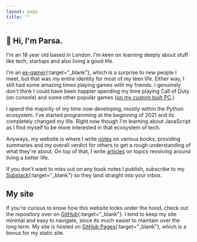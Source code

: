```yaml
---
layout: page
title: ""
---
```


## 👋 Hi, I'm Parsa.

I'm an 18 year old based in London. I'm keen on learning deeply about stuff like tech, startups and also living a good life.

I'm an [ex-gamer](https://www.youtube.com/c/prsaa){:target="\_blank"}, which is a surprise to new people I meet, but that was my entire identity for most of my teen life. Either way, I still had some amazing times playing games with my friends. I genuinely don't think I could have been happier spending my time playing Call of Duty (on console) and some other popular games ([on my custom built PC](/assets/images/built-pc.jpeg).)

I spend the majority of my time now developing, mostly within the Python ecosystem. I've started programming at the beginning of 2021 and its completely changed my life. Right now though I'm learning about JavaScript as I find myself to be more interested in that ecosystem of tech.

Anyways, my website is where I write [notes](/notes) on various books, providing summaries and my overall verdict for others to get a rough understanding of what they're about. On top of that, I write [articles](/articles) on topics revolving around living a better life.

If you don't want to miss out on any book notes I publish, subscribe to my [Substack](https://parsamesgarha.substack.com/){:target="\_blank"} so they land straight into your inbox.

## My site

If you're curious to know how this website looks under the hood, check out the repository over on [GitHub](https://github.com/pzrsa/pzrsa.github.io){:target="\_blank"}. I tend to keep my site minimal and easy to navigate, since its much easier to maintain over the long term. My site is hosted on [GitHub Pages](https://pages.github.com/){:target="\_blank"}, which is a bonus for my static site.
